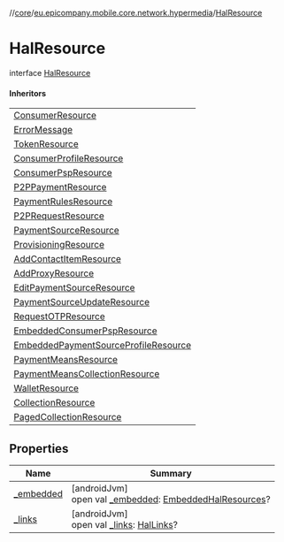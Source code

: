 //[core](../../../index.md)/[eu.epicompany.mobile.core.network.hypermedia](../index.md)/[HalResource](index.md)

# HalResource

interface [HalResource](index.md)

#### Inheritors

| |
|---|
| [ConsumerResource](../../eu.epicompany.mobile.core.network.internal.retrofit/-consumer-resource/index.md) |
| [ErrorMessage](../../eu.epicompany.mobile.core.network.internal.retrofit.interceptors/-error-message/index.md) |
| [TokenResource](../../eu.epicompany.mobile.core.network.model/-token-resource/index.md) |
| [ConsumerProfileResource](../../eu.epicompany.mobile.core.network.model.consumer/-consumer-profile-resource/index.md) |
| [ConsumerPspResource](../../eu.epicompany.mobile.core.network.model.consumerpsp/-consumer-psp-resource/index.md) |
| [P2PPaymentResource](../../eu.epicompany.mobile.core.network.model.p2ppayment/-p2-p-payment-resource/index.md) |
| [PaymentRulesResource](../../eu.epicompany.mobile.core.network.model.p2ppayment/-payment-rules-resource/index.md) |
| [P2PRequestResource](../../eu.epicompany.mobile.core.network.model.p2ppayment/-p2-p-request-resource/index.md) |
| [PaymentSourceResource](../../eu.epicompany.mobile.core.network.model.provisioning/-payment-source-resource/index.md) |
| [ProvisioningResource](../../eu.epicompany.mobile.core.network.model.provisioning/-provisioning-resource/index.md) |
| [AddContactItemResource](../../eu.epicompany.mobile.core.network.model.proxy/-add-contact-item-resource/index.md) |
| [AddProxyResource](../../eu.epicompany.mobile.core.network.model.proxy/-add-proxy-resource/index.md) |
| [EditPaymentSourceResource](../../eu.epicompany.mobile.core.network.model.proxy/-edit-payment-source-resource/index.md) |
| [PaymentSourceUpdateResource](../../eu.epicompany.mobile.core.network.model.proxy/-payment-source-update-resource/index.md) |
| [RequestOTPResource](../../eu.epicompany.mobile.core.network.model.proxy/-request-o-t-p-resource/index.md) |
| [EmbeddedConsumerPspResource](../../eu.epicompany.mobile.core.network.model.wallet/-embedded-consumer-psp-resource/index.md) |
| [EmbeddedPaymentSourceProfileResource](../../eu.epicompany.mobile.core.network.model.wallet/-embedded-payment-source-profile-resource/index.md) |
| [PaymentMeansResource](../../eu.epicompany.mobile.core.network.model.wallet/-payment-means-resource/index.md) |
| [PaymentMeansCollectionResource](../../eu.epicompany.mobile.core.network.model.wallet/-payment-means-collection-resource/index.md) |
| [WalletResource](../../eu.epicompany.mobile.core.network.model.wallet/-wallet-resource/index.md) |
| [CollectionResource](../-collection-resource/index.md) |
| [PagedCollectionResource](../-paged-collection-resource/index.md) |

## Properties

| Name | Summary |
|---|---|
| [_embedded](_embedded.md) | [androidJvm]<br>open val [_embedded](_embedded.md): [EmbeddedHalResources](../-embedded-hal-resources/index.md)? |
| [_links](_links.md) | [androidJvm]<br>open val [_links](_links.md): [HalLinks](../-hal-links/index.md)? |
